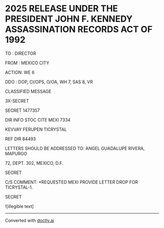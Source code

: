 # 2025 RELEASE UNDER THE PRESIDENT JOHN F. KENNEDY ASSASSINATION RECORDS ACT OF 1992

TO : DIRECTOR

FROM : MEXICO CITY

ACTION: WE 6

DDO : DOP, CI/OPS, O/OA, WH 7, SAS 8, VR

CLASSIFIED MESSAGE

3X-SECRET

SECRET 1477357

DIR INFO STOC CITE MEXI 7334

KEVVAY FERUPEN TICRYSTAL

REF DIR 84493

LETTERS SHOULD BE ADDRESSED TO: ANGEL GUADALUPE RIVERA, MAPURGO

72, DEPT. 302, MEXICO, D.F.

SECRET

C/S COMMENT: *REQUESTED MEXI PROVIDE LETTER DROP FOR TICRYSTAL-1.

SECRET

![illegible text]


---
Converted with [doctly.ai](https://doctly.ai)